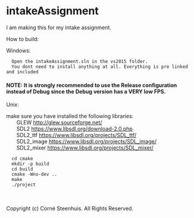 # intakeAssignment

I am making this for my intake assignment.

How to build:<br>

Windows: <br>

	  Open the intakeAssignment.sln in the vs2015 folder.
	  You dont need to install anything at all. Everything is pre linked and included

<h4>NOTE: It is strongly recommended to use the Release configuration instead of Debug since the Debug version has a VERY low FPS.</h4>
	  
Unix: <br>

make sure you have installed the following libraries: <br>
&nbsp;&nbsp;&nbsp;&nbsp;&nbsp;&nbsp;&nbsp;GLEW        http://glew.sourceforge.net/ <br>
&nbsp;&nbsp;&nbsp;&nbsp;&nbsp;&nbsp;&nbsp;SDL2        https://www.libsdl.org/download-2.0.php <br>
&nbsp;&nbsp;&nbsp;&nbsp;&nbsp;&nbsp;&nbsp;SDL2_ttf    https://www.libsdl.org/projects/SDL_ttf/ <br>
&nbsp;&nbsp;&nbsp;&nbsp;&nbsp;&nbsp;&nbsp;SDL2_image  https://www.libsdl.org/projects/SDL_image/ <br>
&nbsp;&nbsp;&nbsp;&nbsp;&nbsp;&nbsp;&nbsp;SDL2_mixer  https://www.libsdl.org/projects/SDL_mixer/ <br>
	  
	  cd cmake
      mkdir -p build
      cd build
      cmake -Wno-dev ..
      make
      ./project
<br><br>
Copyright (c) Corné Steenhuis. All Rights Reserved.
